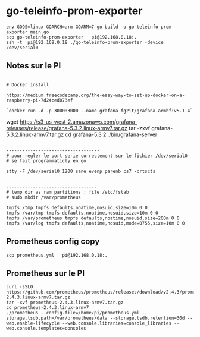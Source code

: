 # go-teleinfo-prom-exporter

```
env GOOS=linux GOARCH=arm GOARM=7 go build -o go-teleinfo-prom-exporter main.go
scp go-teleinfo-prom-exporter   pi@192.168.0.18:.
ssh -t  pi@192.168.0.18 ./go-teleinfo-prom-exporter -device /dev/serial0
```


## Notes sur le PI

```

# Docker install

https://medium.freecodecamp.org/the-easy-way-to-set-up-docker-on-a-raspberry-pi-7d24ced073ef

`docker run -d -p 3000:3000 --name grafana fg2it/grafana-armhf:v5.1.4`

```
wget https://s3-us-west-2.amazonaws.com/grafana-releases/release/grafana-5.3.2.linux-armv7.tar.gz 
tar -zxvf grafana-5.3.2.linux-armv7.tar.gz
cd grafana-5.3.2
./bin/grafana-server         
```

-----------------------------------
# pour regler le port serie correctement sur le fichier /dev/serial0
# se fait programmaticly en go

stty -F /dev/serial0 1200 sane evenp parenb cs7 -crtscts


----------------------------------
# temp dir as ram partitions : file /etc/fstab
# sudo mkdir /var/prometheus

tmpfs /tmp tmpfs defaults,noatime,nosuid,size=10m 0 0
tmpfs /var/tmp tmpfs defaults,noatime,nosuid,size=10m 0 0
tmpfs /var/prometheus tmpfs defaults,noatime,nosuid,size=200m 0 0
tmpfs /var/log tmpfs defaults,noatime,nosuid,mode=0755,size=10m 0 0
```

## Prometheus config copy

`scp prometheus.yml   pi@192.168.0.18:.`


## Prometheus sur le PI

```
curl -sSLO https://github.com/prometheus/prometheus/releases/download/v2.4.3/prometheus-2.4.3.linux-armv7.tar.gz
tar -xvf prometheus-2.4.3.linux-armv7.tar.gz
cd prometheus-2.4.3.linux-armv7
./prometheus --config.file=/home/pi/prometheus.yml --storage.tsdb.path=/var/prometheus/data --storage.tsdb.retention=30d --web.enable-lifecycle --web.console.libraries=console_libraries --web.console.templates=consoles
```


